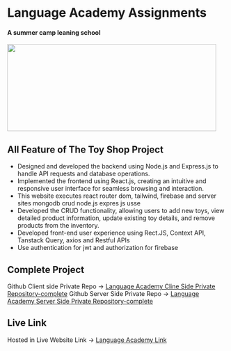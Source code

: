 # Language Academy Assignments

#### A summer camp leaning school

<img src="https://www.languageacademy.org.in/wp-content/uploads/2019/01/Logo-language-academy.png" height="200" width="480">

## All Feature of The Toy Shop Project

- Designed and developed the backend using Node.js and Express.js to handle API requests and database operations.
- Implemented the frontend using React.js, creating an intuitive and responsive user interface for seamless browsing and interaction.
- This website executes react router dom, tailwind, firebase and server sites mongodb crud node.js expres js usse
- Developed the CRUD functionality, allowing users to add new toys, view detailed product information, update existing toy details, and remove products from the inventory.
- Developed front-end user experience using Rect.JS, Context API, Tanstack Query, axios and Restful APIs
- Use authentication for jwt and authorization for firebase

## Complete Project

Github Client side Private Repo -> [Language Academy Cline Side Private Repository-complete](https://github.com/programming-hero-web-course1/b712-summer-camp-client-side-mohammadibrahim20)
Github Server Side Private Repo -> [Language Academy Server Side Private Repository-complete](https://github.com/programming-hero-web-course1/b7a12-summer-camp-server_side-mohammadibrahim20)

## Live Link

Hosted in Live Website Link -> [Language Academy Link](https://assignment-final-89b91.web.app/)
